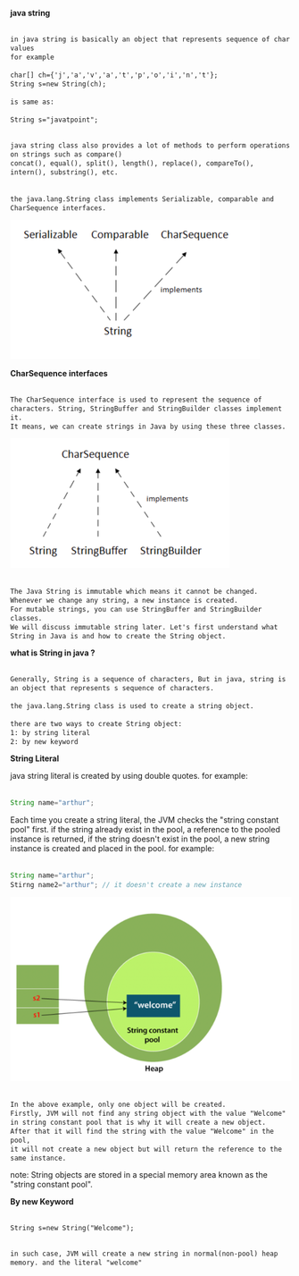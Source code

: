 **java string**

````text

in java string is basically an object that represents sequence of char values
for example

char[] ch={'j','a','v','a','t','p','o','i','n','t'};  
String s=new String(ch);  

is same as:

String s="javatpoint";  

````

```text

java string class also provides a lot of methods to perform operations on strings such as compare()
concat(), equal(), split(), length(), replace(), compareTo(), intern(), substring(), etc.


the java.lang.String class implements Serializable, comparable and CharSequence interfaces.

```

![img.png](img.png)

**CharSequence interfaces**

```text

The CharSequence interface is used to represent the sequence of characters. String, StringBuffer and StringBuilder classes implement it.
It means, we can create strings in Java by using these three classes.

```

![img_2.png](img_2.png)

```text

The Java String is immutable which means it cannot be changed. Whenever we change any string, a new instance is created.
For mutable strings, you can use StringBuffer and StringBuilder classes.
We will discuss immutable string later. Let's first understand what String in Java is and how to create the String object.

```

**what is String in java ?**

```text

Generally, String is a sequence of characters, But in java, string is an object that represents s sequence of characters.

the java.lang.String class is used to create a string object.

there are two ways to create String object:
1: by string literal
2: by new keyword

```

**String Literal**

java string literal is created by using double quotes. for example:

```java

String name="arthur";

```

Each time you create a string literal, the JVM checks the "string constant pool" first. if the string already exist in the pool,
a reference to the pooled instance is returned, if the string doesn't exist in the pool, a new string instance is created and
placed in the pool. for example:

```java

String name="arthur";
Stirng name2="arthur"; // it doesn't create a new instance

```

![img_3.png](img_3.png)

```text

In the above example, only one object will be created. 
Firstly, JVM will not find any string object with the value "Welcome" in string constant pool that is why it will create a new object. 
After that it will find the string with the value "Welcome" in the pool, 
it will not create a new object but will return the reference to the same instance.

```

note: String objects are stored in a special memory area known as the "string constant pool".

**By new Keyword**

```text

String s=new String("Welcome");

```

```text

in such case, JVM will create a new string in normal(non-pool) heap memory. and the literal "welcome" 

```